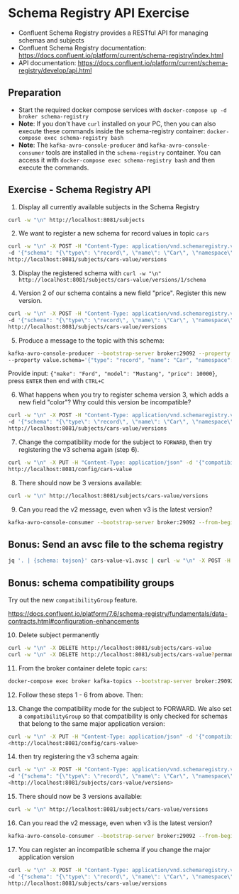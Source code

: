 # Schema Registry API Exercise

* Confluent Schema Registry provides a RESTful API for managing schemas and subjects
* Confluent Schema Registry documentation: <https://docs.confluent.io/platform/current/schema-registry/index.html>
* API documentation: <https://docs.confluent.io/platform/current/schema-registry/develop/api.html>

## Preparation

* Start the required docker compose services with `docker-compose up -d broker schema-registry`
* **Note**: If you don't have `curl` installed on your PC, then you can also execute these commands inside the schema-registry container:
`docker-compose exec schema-registry bash`
* **Note**: The `kafka-avro-console-producer` and `kafka-avro-console-consumer` tools are installed in the `schema-registry` container.
You can access it with `docker-compose exec schema-registry bash` and then execute the commands.

## Exercise - Schema Registry API

1. Display all currently available subjects in the Schema Registry  

  ```bash
  curl -w "\n" http://localhost:8081/subjects
  ```

2. We want to register a new schema for record values in topic `cars`

  ```bash
  curl -w "\n" -X POST -H "Content-Type: application/vnd.schemaregistry.v1+json" \
  -d '{"schema": "{\"type\": \"record\", \"name\": \"Car\", \"namespace\": \"io.spoud.training\", \"fields\": [{\"name\": \"make\", \"type\": \"string\"}, {\"name\": \"model\", \"type\": \"string\"}]}", "metadata": {"properties": {"application.major.version": "2"}}}' \
  http://localhost:8081/subjects/cars-value/versions
  ```

3. Display the registered schema with `curl -w "\n" http://localhost:8081/subjects/cars-value/versions/1/schema`

4. Version 2 of our schema contains a new field "price". Register this new version.

  ```bash
  curl -w "\n" -X POST -H "Content-Type: application/vnd.schemaregistry.v1+json" \
  -d '{"schema": "{\"type\": \"record\", \"name\": \"Car\", \"namespace\": \"io.spoud.training\", \"fields\": [{\"name\": \"make\", \"type\": \"string\"}, {\"name\": \"model\", \"type\": \"string\"}, {\"name\": \"price\", \"type\": \"int\", \"default\": 0}]}"}' \
  http://localhost:8081/subjects/cars-value/versions
  ```

5. Produce a message to the topic with this schema:

  ```bash
  kafka-avro-console-producer --bootstrap-server broker:29092 --property schema.registry.url=http://localhost:8081 --topic cars \
  --property value.schema='{"type": "record", "name": "Car", "namespace": "io.spoud.training", "fields": [{"name": "make", "type": "string"}, {"name": "model", "type": "string"}, {"name": "price", "type": "int", "default":  0}]}'
  ```

   Provide input: `{"make": "Ford", "model": "Mustang", "price": 10000}`, press `ENTER` then end with `CTRL+C`

6. What happens when you try to register schema version 3, which adds a new field "color"? Why could this version be incompatible?

  ```bash
  curl -w "\n" -X POST -H "Content-Type: application/vnd.schemaregistry.v1+json" \
  -d '{"schema": "{\"type\": \"record\", \"name\": \"Car\", \"namespace\": \"io.spoud.training\", \"fields\": [{\"name\": \"make\", \"type\": \"string\"}, {\"name\": \"model\", \"type\": \"string\"}, {\"name\": \"price\", \"type\": \"int\"}, {\"name\": \"color\", \"type\": \"string\"}]}"}' \
  http://localhost:8081/subjects/cars-value/versions
  ```

7. Change the compatibility mode for the subject to `FORWARD`, then try registering the v3 schema again (step 6).

  ```bash
  curl -w "\n" -X PUT -H "Content-Type: application/json" -d '{"compatibility": "FORWARD"}' \
  http://localhost:8081/config/cars-value
  ```

8. There should now be 3 versions available:

  ```bash
  curl -w "\n" http://localhost:8081/subjects/cars-value/versions
  ```

9. Can you read the v2 message, even when v3 is the latest version?

  ```bash
  kafka-avro-console-consumer --bootstrap-server broker:29092 --from-beginning --topic cars --property schema.registry.url=http://localhost:8081
  ```

## Bonus: Send an avsc file to the schema registry

```bash
jq '. | {schema: tojson}' cars-value-v1.avsc | curl -w "\n" -X POST -H "Content-Type: application/vnd.schemaregistry.v1+json" -d @- http://localhost:8081/subjects/cars-value/versions
```

## Bonus: schema compatibility groups

Try out the new `compatibilityGroup` feature.

<https://docs.confluent.io/platform/7.6/schema-registry/fundamentals/data-contracts.html#configuration-enhancements>

10. Delete subject permanently

  ```bash
  curl -w "\n" -X DELETE http://localhost:8081/subjects/cars-value
  curl -w "\n" -X DELETE http://localhost:8081/subjects/cars-value?permanent=true
  ```

11. From the broker container delete topic `cars`:

  ```bash
  docker-compose exec broker kafka-topics --bootstrap-server broker:29092 --delete --topic cars
  ```

12. Follow these steps 1 - 6 from above. Then:

13. Change the compatibility mode for the subject to FORWARD. We also set a `compatibilityGroup` so that compatibility is only checked for schemas that belong to the same major application version:

  ```bash
  curl -w "\n" -X PUT -H "Content-Type: application/json" -d '{"compatibility": "FORWARD", "compatibilityGroup": "application.major.version"}' \
  <http://localhost:8081/config/cars-value>
  ```

14. then try registering the v3 schema again:

  ```bash
  curl -w "\n" -X POST -H "Content-Type: application/vnd.schemaregistry.v1+json" \
  -d '{"schema": "{\"type\": \"record\", \"name\": \"Car\", \"namespace\": \"io.spoud.training\", \"fields\": [{\"name\": \"make\", \"type\": \"string\"}, {\"name\": \"model\", \"type\": \"string\"}, {\"name\": \"price\", \"type\": \"int\"}, {\"name\": \"color\", \"type\": \"string\"}]}"}' \
  <http://localhost:8081/subjects/cars-value/versions>
  ```

15. There should now be 3 versions available:

  ```bash
  curl -w "\n" http://localhost:8081/subjects/cars-value/versions
  ```

16. Can you read the v2 message, even when v3 is the latest version?

  ```bash
  kafka-avro-console-consumer --bootstrap-server broker:29092 --from-beginning --topic cars --property schema.registry.url=http://localhost:8081
  ```

17. You can register an incompatible schema if you change the major application version

  ```bash
  curl -w "\n" -X POST -H "Content-Type: application/vnd.schemaregistry.v1+json" \
  -d '{"schema": "{\"type\": \"record\", \"name\": \"Car\", \"namespace\": \"io.spoud.training\", \"fields\": [{\"name\": \"manufacturer\", \"type\": \"string\"}, {\"name\": \"name\", \"type\": \"string\"}]}", "metadata": {"properties": {"application.major.version": "3"}}}' \
  http://localhost:8081/subjects/cars-value/versions
  ```

